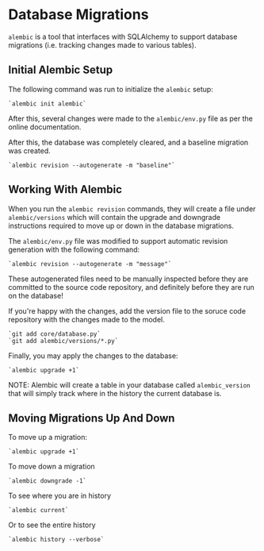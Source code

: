 # Database Migrations

`alembic` is a tool that interfaces with SQLAlchemy to support database
migrations (i.e. tracking changes made to various tables).

## Initial Alembic Setup

The following command was run to initialize the `alembic` setup:

    `alembic init alembic`

After this, several changes were made to the `alembic/env.py` file as per the
online documentation.

After this, the database was completely cleared, and a baseline migration was
created.

    `alembic revision --autogenerate -m "baseline"`

## Working With Alembic

When you run the `alembic revision` commands, they will create a file under
`alembic/versions` which will contain the upgrade and downgrade instructions
required to move up or down in the database migrations.

The `alembic/env.py` file was modified to support automatic revision generation
with the following command:

    `alembic revision --autogenerate -m "message"`

These autogenerated files need to be manually inspected before they are
committed to the source code repository, and definitely before they are run on
the database!

If you're happy with the changes, add the version file to the soruce code
repository with the changes made to the model.

    `git add core/database.py`
    `git add alembic/versions/*.py`

Finally, you may apply the changes to the database:

    `alembic upgrade +1`

NOTE: Alembic will create a table in your database called `alembic_version` that
will simply track where in the history the current database is.

## Moving Migrations Up And Down

To move up a migration:

    `alembic upgrade +1`

To move down a migration

    `alembic downgrade -1`

To see where you are in history

    `alembic current`

Or to see the entire history

    `alembic history --verbose`
